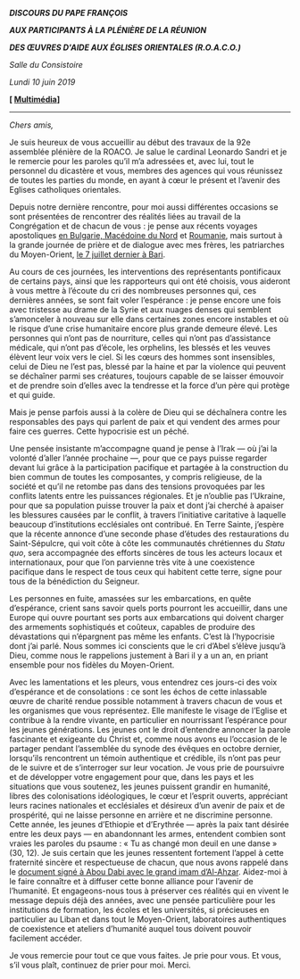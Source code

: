 ***DISCOURS DU PAPE FRANÇOIS***

***AUX PARTICIPANTS À LA PLÉNIÈRE DE LA RÉUNION***

***DES ŒUVRES D'AIDE AUX ÉGLISES ORIENTALES (R.O.A.C.O.)***

*Salle du Consistoire*

*Lundi 10 juin 2019*

**[ [Multimédia](http://w2.vatican.va/content/francesco/fr/events/event.dir.html/content/vaticanevents/fr/2019/6/10/roaco.html)]**

* * *

*Chers amis,*

Je suis heureux de vous accueillir au début des travaux de la 92e assemblée plénière de la ROACO. Je salue le cardinal Leonardo Sandri et je le remercie pour les paroles qu’il m’a adressées et, avec lui, tout le personnel du dicastère et vous, membres des agences qui vous réunissez de toutes les parties du monde, en ayant à cœur le présent et l’avenir des Eglises catholiques orientales.

Depuis notre dernière rencontre, pour moi aussi différentes occasions se sont présentées de rencontrer des réalités liées au travail de la Congrégation et de chacun de vous : je pense aux récents voyages apostoliques [en Bulgarie, Macédoine du Nord](http://w2.vatican.va/content/francesco/fr/travels/2019/outside/documents/papa-francesco-bulgaria-macedoniadelnord-2019.html) et [Roumanie](http://w2.vatican.va/content/francesco/fr/travels/2019/outside/documents/papa-francesco-romania-2019.html), mais surtout à la grande journée de prière et de dialogue avec mes frères, les patriarches du Moyen-Orient, [le 7 juillet dernier à Bari](http://w2.vatican.va/content/francesco/fr/travels/2018/inside/documents/papa-francesco-bari_2018.html).

Au cours de ces journées, les interventions des représentants pontificaux de certains pays, ainsi que les rapporteurs qui ont été choisis, vous aideront à vous mettre à l’écoute du cri des nombreuses personnes qui, ces dernières années, se sont fait voler l’espérance : je pense encore une fois avec tristesse au drame de la Syrie et aux nuages denses qui semblent s’amonceler à nouveau sur elle dans certaines zones encore instables et où le risque d’une crise humanitaire encore plus grande demeure élevé. Les personnes qui n’ont pas de nourriture, celles qui n’ont pas d’assistance médicale, qui n’ont pas d’école, les orphelins, les blessés et les veuves élèvent leur voix vers le ciel. Si les cœurs des hommes sont insensibles, celui de Dieu ne l’est pas, blessé par la haine et par la violence qui peuvent se déchaîner parmi ses créatures, toujours capable de se laisser émouvoir et de prendre soin d’elles avec la tendresse et la force d’un père qui protège et qui guide.

Mais je pense parfois aussi à la colère de Dieu qui se déchaînera contre les responsables des pays qui parlent de paix et qui vendent des armes pour faire ces guerres. Cette hypocrisie est un péché.

Une pensée insistante m’accompagne quand je pense à l’Irak — où j’ai la volonté d’aller l’année prochaine —, pour que ce pays puisse regarder devant lui grâce à la participation pacifique et partagée à la construction du bien commun de toutes les composantes, y compris religieuse, de la société et qu’il ne retombe pas dans des tensions provoquées par les conflits latents entre les puissances régionales. Et je n’oublie pas l’Ukraine, pour que sa population puisse trouver la paix et dont j’ai cherché à apaiser les blessures causées par le conflit, à travers l’initiative caritative à laquelle beaucoup d’institutions ecclésiales ont contribué. En Terre Sainte, j’espère que la récente annonce d’une seconde phase d’études des restaurations du Saint-Sépulcre, qui voit côte à côte les communautés chrétiennes du *Statu quo*, sera accompagnée des efforts sincères de tous les acteurs locaux et internationaux, pour que l’on parvienne très vite à une coexistence pacifique dans le respect de tous ceux qui habitent cette terre, signe pour tous de la bénédiction du Seigneur.

Les personnes en fuite, amassées sur les embarcations, en quête d’espérance, crient sans savoir quels ports pourront les accueillir, dans une Europe qui ouvre pourtant ses ports aux embarcations qui doivent charger des armements sophistiqués et coûteux, capables de produire des dévastations qui n’épargnent pas même les enfants. C’est là l’hypocrisie dont j’ai parlé. Nous sommes ici conscients que le cri d’Abel s’élève jusqu’à Dieu, comme nous le rappelions justement à Bari il y a un an, en priant ensemble pour nos fidèles du Moyen-Orient.

Avec les lamentations et les pleurs, vous entendrez ces jours-ci des voix d’espérance et de consolations : ce sont les échos de cette inlassable œuvre de charité rendue possible notamment à travers chacun de vous et les organismes que vous représentez. Elle manifeste le visage de l’Eglise et contribue à la rendre vivante, en particulier en nourrissant l’espérance pour les jeunes générations. Les jeunes ont le droit d’entendre annoncer la parole fascinante et exigeante du Christ et, comme nous avons eu l’occasion de le partager pendant l’assemblée du synode des évêques en octobre dernier, lorsqu’ils rencontrent un témoin authentique et crédible, ils n’ont pas peur de le suivre et de s’interroger sur leur vocation. Je vous prie de poursuivre et de développer votre engagement pour que, dans les pays et les situations que vous soutenez, les jeunes puissent grandir en humanité, libres des colonisations idéologiques, le cœur et l’esprit ouverts, appréciant leurs racines nationales et ecclésiales et désireux d’un avenir de paix et de prospérité, qui ne laisse personne en arrière et ne discrimine personne. Cette année, les jeunes d’Ethiopie et d’Erythrée — après la paix tant désirée entre les deux pays — en abandonnant les armes, entendent combien sont vraies les paroles du psaume : « Tu as changé mon deuil en une danse » (30, 12). Je suis certain que les jeunes ressentent fortement l’appel à cette fraternité sincère et respectueuse de chacun, que nous avons rappelé dans le [document signé à Abou Dabi avec le grand imam d’Al-Ahzar](http://w2.vatican.va/content/francesco/fr/travels/2019/outside/documents/papa-francesco_20190204_documento-fratellanza-umana.html). Aidez-moi à le faire connaître et à diffuser cette bonne alliance pour l’avenir de l’humanité. Et engageons-nous tous à préserver ces réalités qui en vivent le message depuis déjà des années, avec une pensée particulière pour les institutions de formation, les écoles et les universités, si précieuses en particulier au Liban et dans tout le Moyen-Orient, laboratoires authentiques de coexistence et ateliers d’humanité auquel tous doivent pouvoir facilement accéder.

Je vous remercie pour tout ce que vous faites. Je prie pour vous. Et vous, s’il vous plaît, continuez de prier pour moi. Merci.
